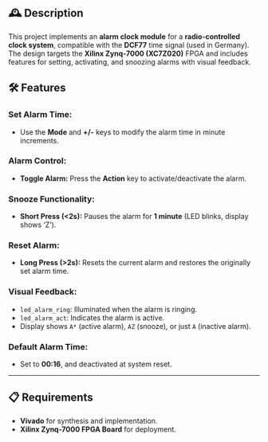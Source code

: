 ## 🕰️ **Description**

This project implements an **alarm clock module** for a **radio-controlled clock system**, compatible with the **DCF77** time signal (used in Germany). The design targets the **Xilinx Zynq-7000 (XC7Z020)** FPGA and includes features for setting, activating, and snoozing alarms with visual feedback.

## 🛠️ **Features**

### **Set Alarm Time:**
- Use the **Mode** and **+/-** keys to modify the alarm time in minute increments.

### **Alarm Control:**
- **Toggle Alarm:** Press the **Action** key to activate/deactivate the alarm.

### **Snooze Functionality:**
- **Short Press (<2s):** Pauses the alarm for **1 minute** (LED blinks, display shows ‘Z’).

### **Reset Alarm:**
- **Long Press (>2s):** Resets the current alarm and restores the originally set alarm time.

### **Visual Feedback:**
- `led_alarm_ring`: Illuminated when the alarm is ringing.
- `led_alarm_act`: Indicates the alarm is active.
- Display shows `A*` (active alarm), `AZ` (snooze), or just `A` (inactive alarm).

### **Default Alarm Time:**
- Set to **00:16**, and deactivated at system reset.

---

## 📋 **Requirements**

- **Vivado** for synthesis and implementation.
- **Xilinx Zynq-7000 FPGA Board** for deployment.
